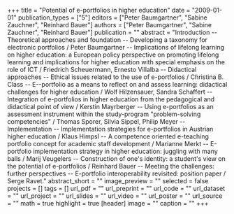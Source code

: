 +++
title = "Potential of e-portfolios in higher education"
date = "2009-01-01"
publication_types = ["5"]
editors = ["Peter Baumgartner", "Sabine Zauchner", "Reinhard Bauer"]
authors = ["Peter Baumgartner", "Sabine Zauchner", "Reinhard Bauer"]
publication = ""
abstract = "Introduction -- Theoretical approaches and foundation -- Developing a taxonomy for electronic portfolios / Peter Baumgartner -- Implications of lifelong learning on higher education: a European policy perspective on promoting lifelong learning and implications for higher education with special emphasis on the role of ICT / Friedrich Scheuermann, Ernesto Villalba -- Didactical approaches -- Ethical issues related to the use of e-portfolios / Christina B. Class -- E--portfolio as a means to reflect on and assess learning: didactical challenges for higher education / Wolf Hilzensauer, Sandra Schaffert -- Integration of e-portfolios in higher education from the pedagogical and didactical point of view / Kerstin Mayrberger -- Using e-portfolios as an assessment instrument within the study-program \"problem-solving competencies\" / Thomas Sporer, Silvia Sippel, Philip Meyer -- Implementation -- Implementation strategies for e-portfolios in Austrian higher education / Klaus Himpsl -- A competence oriented e-teaching portfolio concept for academic staff development / Marianne Merkt -- E-portfolio implementation strategy in higher education: juggling with many balls / Marij Veugelers -- Construction of one's identity: a student's view on the potential of e-portfolios / Reinhard Bauer -- Meeting the challenges: further perspectives -- E-portfolio interoperability revisited: position paper / Serge Ravet."
abstract_short = ""
image_preview = ""
selected = false
projects = []
tags = []
url_pdf = ""
url_preprint = ""
url_code = ""
url_dataset = ""
url_project = ""
url_slides = ""
url_video = ""
url_poster = ""
url_source = ""
math = true
highlight = true
[header]
image = ""
caption = ""
+++
